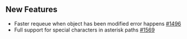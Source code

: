 ## New Features

- Faster requeue when object has been modified error happens [#1496](https://github.com/kyma-project/api-gateway/pull/1496)
- Full support for special characters in asterisk paths [#1569](https://github.com/kyma-project/api-gateway/pull/1569)
